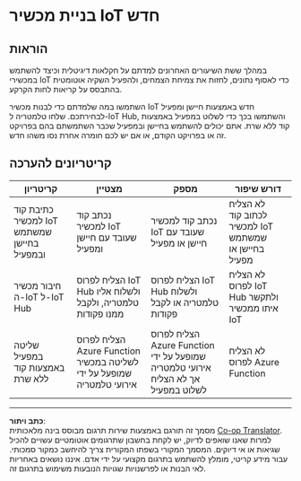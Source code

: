 <!--
CO_OP_TRANSLATOR_METADATA:
{
  "original_hash": "34010c663d96d5f419eda6ac2366a78d",
  "translation_date": "2025-08-27T21:38:25+00:00",
  "source_file": "2-farm/lessons/6-keep-your-plant-secure/assignment.md",
  "language_code": "he"
}
-->
# בניית מכשיר IoT חדש

## הוראות

במהלך ששת השיעורים האחרונים למדתם על חקלאות דיגיטלית וכיצד להשתמש במכשירי IoT כדי לאסוף נתונים, לחזות את צמיחת הצמחים, ולהפעיל השקיה אוטומטית בהתבסס על קריאות לחות הקרקע.

השתמשו במה שלמדתם כדי לבנות מכשיר IoT חדש באמצעות חיישן ומפעיל לבחירתכם. שלחו טלמטריה ל-IoT Hub, והשתמשו בכך כדי לשלוט במפעיל באמצעות קוד ללא שרת. אתם יכולים להשתמש בחיישן ובמפעיל שכבר השתמשתם בהם בפרויקט זה או בפרויקט הקודם, או אם יש לכם חומרה אחרת נסו משהו חדש.

## קריטריונים להערכה

| קריטריון | מצטיין | מספק | דורש שיפור |
| -------- | --------- | -------- | ----------------- |
| כתיבת קוד למכשיר IoT שמשתמש בחיישן ובמפעיל | נכתב קוד למכשיר IoT שעובד עם חיישן ומפעיל | נכתב קוד למכשיר IoT שעובד עם חיישן או מפעיל | לא הצליח לכתוב קוד למכשיר IoT שמשתמש בחיישן או מפעיל |
| חיבור מכשיר ה-IoT ל-IoT Hub | הצליח לפרוס IoT Hub ולשלוח אליו טלמטריה, ולקבל ממנו פקודות | הצליח לפרוס IoT Hub ולשלוח טלמטריה או לקבל פקודות | לא הצליח לפרוס IoT Hub ולתקשר איתו ממכשיר IoT |
| שליטה במפעיל באמצעות קוד ללא שרת | הצליח לפרוס Azure Function לשליטה במכשיר שמופעל על ידי אירועי טלמטריה | הצליח לפרוס Azure Function שמופעל על ידי אירועי טלמטריה אך לא הצליח לשלוט במפעיל | לא הצליח לפרוס Azure Function |

---

**כתב ויתור**:  
מסמך זה תורגם באמצעות שירות תרגום מבוסס בינה מלאכותית [Co-op Translator](https://github.com/Azure/co-op-translator). למרות שאנו שואפים לדיוק, יש לקחת בחשבון שתרגומים אוטומטיים עשויים להכיל שגיאות או אי דיוקים. המסמך המקורי בשפתו המקורית צריך להיחשב כמקור סמכותי. עבור מידע קריטי, מומלץ להשתמש בתרגום מקצועי על ידי אדם. איננו נושאים באחריות לאי הבנות או לפרשנויות שגויות הנובעות משימוש בתרגום זה.